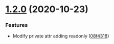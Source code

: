 # [1.2.0](https://github.com/syarig/selenium-side-converter/compare/v1.1.4...v1.2.0) (2020-10-23)


### Features

* Modify private attr adding readonly ([08f4318](https://github.com/syarig/selenium-side-converter/commit/08f43186e0de02baed3f8b1c3f5f87e94d877759))
